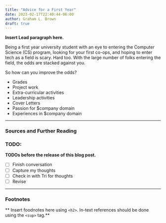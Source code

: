 ```yaml
---
title: "Advice for a First Year"
date: 2023-02-17T22:40:44-06:00
author: Graham L. Brown
draft: true
---
```


**Insert Lead paragraph here.**

Being a first year university student with an eye to entering the Computer Science (CS) program, looking for your first co-ops, and hoping to enter tech as a field is scary. Hard too. With the large number of folks entering the field, the odds are stacked against you.

So how can you improve the odds?

 - Grades
 - Project work
 - Extra-curricular activities
 - Leadership activities
 - Cover Letters
 - Passion for $company domain
 - Experiences in $company domain

---

### Sources and Further Reading

### TODO: 

**TODOs before the release of this blog post.**
 - [ ] Finish conversation
 - [ ] Capture my thoughts
 - [ ] Check in with Tri for thoughts
 - [ ] Revise

---

### Footnotes

** Insert foodnotes here using `<h2>`. In-text references should be done using the `<sup>` tag.**
